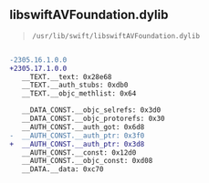 ## libswiftAVFoundation.dylib

> `/usr/lib/swift/libswiftAVFoundation.dylib`

```diff

-2305.16.1.0.0
+2305.17.1.0.0
   __TEXT.__text: 0x28e68
   __TEXT.__auth_stubs: 0xdb0
   __TEXT.__objc_methlist: 0x64

   __DATA_CONST.__objc_selrefs: 0x3d0
   __DATA_CONST.__objc_protorefs: 0x30
   __AUTH_CONST.__auth_got: 0x6d8
-  __AUTH_CONST.__auth_ptr: 0x3f0
+  __AUTH_CONST.__auth_ptr: 0x3d8
   __AUTH_CONST.__const: 0x12d0
   __AUTH_CONST.__objc_const: 0xd08
   __DATA.__data: 0xc70

```
